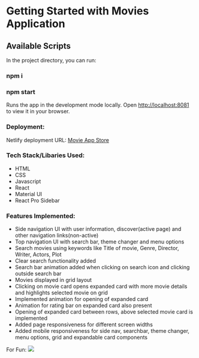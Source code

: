 # Getting Started with Movies Application

## Available Scripts

In the project directory, you can run:
### npm i
### npm start

Runs the app in the development mode locally.
Open [http://localhost:8081](http://localhost:8081) to view it in your browser.

### Deployment:

Netlify deployment URL: [Movie App Store](https://movie-app-store.netlify.app/)

### Tech Stack/Libaries Used:

- HTML
- CSS
- Javascript
- React
- Material UI
- React Pro Sidebar

### Features Implemented:

- Side navigation UI with user information, discover(active page) and other navigation links(non-active)
- Top navigation UI with search bar, theme changer and menu options
- Search movies using keywords like Title of movie, Genre, Director, Writer, Actors, Plot
- Clear search functionality added
- Search bar animation added when clicking on search icon and clicking outside search bar
- Movies displayed in grid layout
- Clicking on movie card opens expanded card with more movie details and highlights selected movie on grid
- Implemented animation for opening of expanded card
- Animation for rating bar on expanded card also present
- Opening of expanded card between rows, above selected movie card is implemented
- Added page responsiveness for different screen widths
- Added mobile responsiveness for side nav, searchbar, theme changer, menu options, grid and expandable card components

For Fun:
![](https://komarev.com/ghpvc/?username=ameerajayakumar&color=blue&style=for-the-badge)

